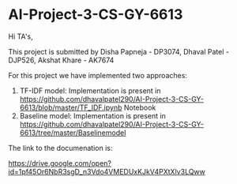 # AI-Project-3-CS-GY-6613

Hi TA's,

This project is submitted by 
Disha Papneja - DP3074,
Dhaval Patel - DJP526, 
Akshat Khare - AK7674


For this project we have implemented two approaches:
1) TF-IDF model: Implementation is present in https://github.com/dhavalpatel290/AI-Project-3-CS-GY-6613/blob/master/TF_IDF.ipynb Notebook 
2) Baseline model:  Implementation is present in https://github.com/dhavalpatel290/AI-Project-3-CS-GY-6613/tree/master/Baselinemodel

The link to the documenation is:

https://drive.google.com/open?id=1pf45Or6NbR3sgD_n3Vdo4VMEDUxKJkV4PXtXlv3LQww
